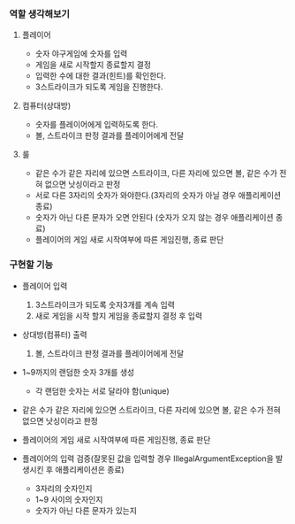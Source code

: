 ### 역할 생각해보기
1. 플레이어
   - 숫자 야구게임에 숫자를 입력
   - 게임을 새로 시작할지 종료할지 결정
   - 입력한 수에 대한 결과(힌트)를 확인한다.
   - 3스트라이크가 되도록 게임을 진행한다.

2. 컴퓨터(상대방)
    - 숫자를 플레이어에게 입력하도록 한다.
    - 볼, 스트라이크 판정 결과를 플레이어에게 전달
    
3. 룰
    - 같은 수가 같은 자리에 있으면 스트라이크, 다른 자리에 있으면 볼, 같은 수가 전혀 없으면 낫싱이라고 판정
    - 서로 다른 3자리의 숫자가 와야한다.(3자리의 숫자가 아닐 경우 애플리케이션 종료)
    - 숫자가 아닌 다른 문자가 오면 안된다 (숫자가 오지 않는 경우 애플리케이션 종료)
    - 플레이어의 게임 새로 시작여부에 따른 게임진행, 종료 판단

### 구현할 기능

- 플레이어 입력
  1. 3스트라이크가 되도록 숫자3개를 계속 입력
  2. 새로 게임을 시작 할지 게임을 종료할지 결정 후 입력

- 상대방(컴퓨터) 출력
  1. 볼, 스트라이크 판정 결과를 플레이어에게 전달

- 1~9까지의 랜덤한 숫자 3개를 생성
  - 각 랜덤한 숫자는 서로 달라야 함(unique)

- 같은 수가 같은 자리에 있으면 스트라이크, 다른 자리에 있으면 볼, 같은 수가 전혀 없으면 낫싱이라고 판정

- 플레이어의 게임 새로 시작여부에 따른 게임진행, 종료 판단

- 플레이어의 입력 검증(잘못된 값을 입력할 경우 IllegalArgumentException을 발생시킨 후 애플리케이션은 종료)
  - 3자리의 숫자인지
  - 1~9 사이의 숫자인지
  - 숫자가 아닌 다른 문자가 있는지
